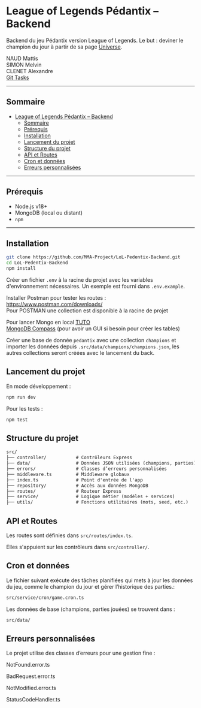 # League of Legends Pédantix – Backend

Backend du jeu Pédantix version League of Legends. Le but : deviner le champion du jour à partir de sa page [Universe](https://universe.leagueoflegends.com/fr_FR/).


NAUD Mattis   
SIMON Melvin   
CLENET Alexandre  
[Git Tasks](https://github.com/orgs/MMA-Project/projects/1/views/1)

---


## Sommaire

- [League of Legends Pédantix – Backend](#league-of-legends-pédantix--backend)
  - [Sommaire](#sommaire)
  - [Prérequis](#prérequis)
  - [Installation](#installation)
  - [Lancement du projet](#lancement-du-projet)
  - [Structure du projet](#structure-du-projet)
  - [API et Routes](#api-et-routes)
  - [Cron et données](#cron-et-données)
  - [Erreurs personnalisées](#erreurs-personnalisées)

---

## Prérequis

- Node.js v18+
- MongoDB (local ou distant)
-  `npm`

---

## Installation

```bash
git clone https://github.com/MMA-Project/LoL-Pedentix-Backend.git
cd LoL-Pedentix-Backend
npm install
```
Créer un fichier `.env` à la racine du projet avec les variables d'environnement nécessaires. Un exemple est fourni dans `.env.example`.

Installer Postman pour tester les routes : https://www.postman.com/downloads/   
Pour POSTMAN une collection est disponible à la racine de projet

Pour lancer Mongo en local [TUTO](https://www.mongodb.com/try/download/community)  
[MongoDB Compass](https://www.mongodb.com/fr-fr/products/tools/compass) (pour avoir un GUI si besoin pour créer les tables)

Créer une base de donnée `pedantix` avec une collection `champions` et importer les données depuis `.src/data/champions/champions.json`, les autres collections seront créées avec le lancement du back.

## Lancement du projet

En mode développement :
```bash
npm run dev
```

Pour les tests :
```bash
npm test
```

## Structure du projet

```txt
src/
├── controller/           # Contrôleurs Express
├── data/                 # Données JSON utilisées (champions, parties)
├── errors/               # Classes d’erreurs personnalisées
├── middleware.ts         # Middleware globaux
├── index.ts              # Point d'entrée de l'app
├── repository/           # Accès aux données MongoDB
├── routes/               # Routeur Express
├── service/              # Logique métier (modèles + services)
├── utils/                # Fonctions utilitaires (mots, seed, etc.)
```

## API et Routes
Les routes sont définies dans `src/routes/index.ts`.

Elles s'appuient sur les contrôleurs dans `src/controller/`.

## Cron et données
Le fichier suivant exécute des tâches planifiées qui mets à jour les données du jeu, comme le champion du jour et gérer l’historique des parties.:
```bash
src/service/cron/game.cron.ts
```

Les données de base (champions, parties jouées) se trouvent dans :
```bash
src/data/
```

## Erreurs personnalisées

Le projet utilise des classes d’erreurs pour une gestion fine :

NotFound.error.ts

BadRequest.error.ts

NotModified.error.ts

StatusCodeHandler.ts